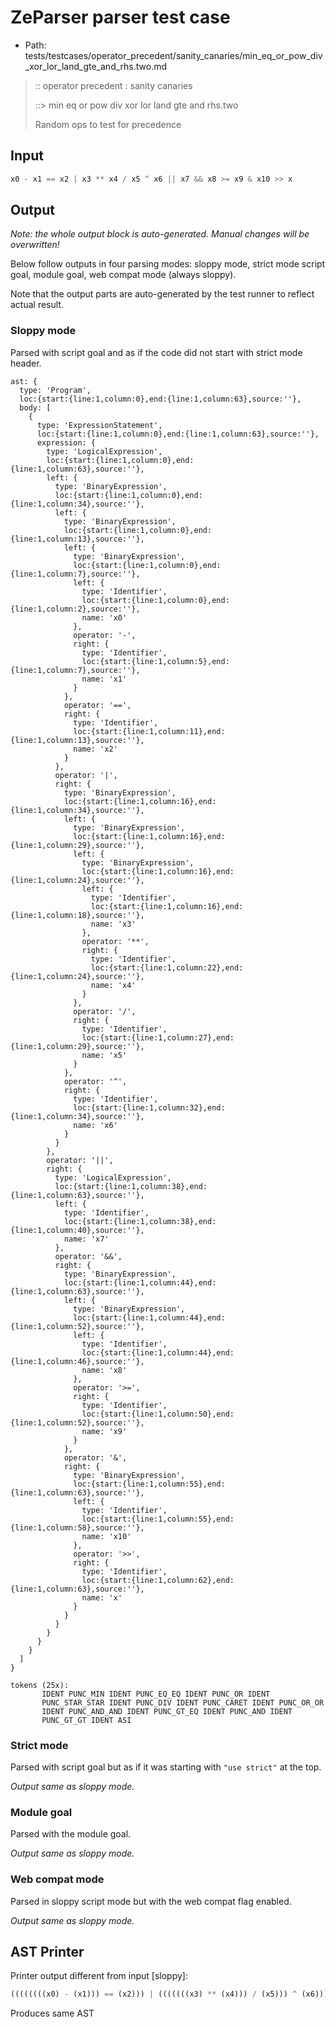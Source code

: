 # ZeParser parser test case

- Path: tests/testcases/operator_precedent/sanity_canaries/min_eq_or_pow_div_xor_lor_land_gte_and_rhs.two.md

> :: operator precedent : sanity canaries
>
> ::> min eq or pow div xor lor land gte and rhs.two
>
> Random ops to test for precedence

## Input

`````js
x0 - x1 == x2 | x3 ** x4 / x5 ^ x6 || x7 && x8 >= x9 & x10 >> x
`````

## Output

_Note: the whole output block is auto-generated. Manual changes will be overwritten!_

Below follow outputs in four parsing modes: sloppy mode, strict mode script goal, module goal, web compat mode (always sloppy).

Note that the output parts are auto-generated by the test runner to reflect actual result.

### Sloppy mode

Parsed with script goal and as if the code did not start with strict mode header.

`````
ast: {
  type: 'Program',
  loc:{start:{line:1,column:0},end:{line:1,column:63},source:''},
  body: [
    {
      type: 'ExpressionStatement',
      loc:{start:{line:1,column:0},end:{line:1,column:63},source:''},
      expression: {
        type: 'LogicalExpression',
        loc:{start:{line:1,column:0},end:{line:1,column:63},source:''},
        left: {
          type: 'BinaryExpression',
          loc:{start:{line:1,column:0},end:{line:1,column:34},source:''},
          left: {
            type: 'BinaryExpression',
            loc:{start:{line:1,column:0},end:{line:1,column:13},source:''},
            left: {
              type: 'BinaryExpression',
              loc:{start:{line:1,column:0},end:{line:1,column:7},source:''},
              left: {
                type: 'Identifier',
                loc:{start:{line:1,column:0},end:{line:1,column:2},source:''},
                name: 'x0'
              },
              operator: '-',
              right: {
                type: 'Identifier',
                loc:{start:{line:1,column:5},end:{line:1,column:7},source:''},
                name: 'x1'
              }
            },
            operator: '==',
            right: {
              type: 'Identifier',
              loc:{start:{line:1,column:11},end:{line:1,column:13},source:''},
              name: 'x2'
            }
          },
          operator: '|',
          right: {
            type: 'BinaryExpression',
            loc:{start:{line:1,column:16},end:{line:1,column:34},source:''},
            left: {
              type: 'BinaryExpression',
              loc:{start:{line:1,column:16},end:{line:1,column:29},source:''},
              left: {
                type: 'BinaryExpression',
                loc:{start:{line:1,column:16},end:{line:1,column:24},source:''},
                left: {
                  type: 'Identifier',
                  loc:{start:{line:1,column:16},end:{line:1,column:18},source:''},
                  name: 'x3'
                },
                operator: '**',
                right: {
                  type: 'Identifier',
                  loc:{start:{line:1,column:22},end:{line:1,column:24},source:''},
                  name: 'x4'
                }
              },
              operator: '/',
              right: {
                type: 'Identifier',
                loc:{start:{line:1,column:27},end:{line:1,column:29},source:''},
                name: 'x5'
              }
            },
            operator: '^',
            right: {
              type: 'Identifier',
              loc:{start:{line:1,column:32},end:{line:1,column:34},source:''},
              name: 'x6'
            }
          }
        },
        operator: '||',
        right: {
          type: 'LogicalExpression',
          loc:{start:{line:1,column:38},end:{line:1,column:63},source:''},
          left: {
            type: 'Identifier',
            loc:{start:{line:1,column:38},end:{line:1,column:40},source:''},
            name: 'x7'
          },
          operator: '&&',
          right: {
            type: 'BinaryExpression',
            loc:{start:{line:1,column:44},end:{line:1,column:63},source:''},
            left: {
              type: 'BinaryExpression',
              loc:{start:{line:1,column:44},end:{line:1,column:52},source:''},
              left: {
                type: 'Identifier',
                loc:{start:{line:1,column:44},end:{line:1,column:46},source:''},
                name: 'x8'
              },
              operator: '>=',
              right: {
                type: 'Identifier',
                loc:{start:{line:1,column:50},end:{line:1,column:52},source:''},
                name: 'x9'
              }
            },
            operator: '&',
            right: {
              type: 'BinaryExpression',
              loc:{start:{line:1,column:55},end:{line:1,column:63},source:''},
              left: {
                type: 'Identifier',
                loc:{start:{line:1,column:55},end:{line:1,column:58},source:''},
                name: 'x10'
              },
              operator: '>>',
              right: {
                type: 'Identifier',
                loc:{start:{line:1,column:62},end:{line:1,column:63},source:''},
                name: 'x'
              }
            }
          }
        }
      }
    }
  ]
}

tokens (25x):
       IDENT PUNC_MIN IDENT PUNC_EQ_EQ IDENT PUNC_OR IDENT
       PUNC_STAR_STAR IDENT PUNC_DIV IDENT PUNC_CARET IDENT PUNC_OR_OR
       IDENT PUNC_AND_AND IDENT PUNC_GT_EQ IDENT PUNC_AND IDENT
       PUNC_GT_GT IDENT ASI
`````

### Strict mode

Parsed with script goal but as if it was starting with `"use strict"` at the top.

_Output same as sloppy mode._

### Module goal

Parsed with the module goal.

_Output same as sloppy mode._

### Web compat mode

Parsed in sloppy script mode but with the web compat flag enabled.

_Output same as sloppy mode._

## AST Printer

Printer output different from input [sloppy]:

````js
((((((((x0) - (x1))) == (x2))) | (((((((x3) ** (x4))) / (x5))) ^ (x6))))) || (((x7) && (((((x8) >= (x9))) & (((x10) >> (x))))))));
````

Produces same AST
